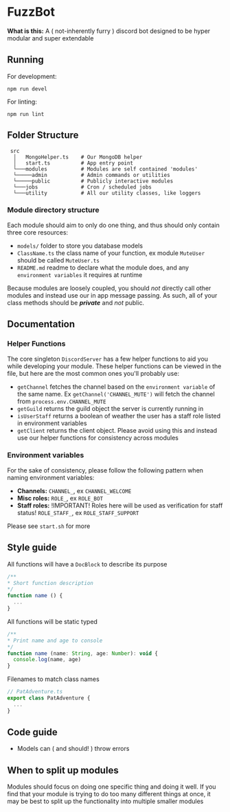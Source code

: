 # FuzzBot

**What is this:**
A ( not-inherently furry ) discord bot designed to be hyper modular and super extendable
  
## Running
For development:
```
npm run devel
```

For linting:
```
npm run lint
```

## Folder Structure
```
 src
  │   MongoHelper.ts    # Our MongoDB helper
  │   start.ts          # App entry point
  └───modules           # Modules are self contained 'modules'
  └─────admin           # Admin commands or utilities
  └─────public          # Publicly interactive modules
  └───jobs              # Cron / scheduled jobs
  └───utility           # All our utility classes, like loggers

```

### Module directory structure
Each module should aim to only do one thing, and thus should only contain three core resources:
* `models/` folder to store you database models
* `ClassName.ts` the class name of your function, ex module `MuteUser` should be called `MuteUser.ts`
* `README.md` readme to declare what the module does, and any `environment variables` it requires at runtime

Because modules are loosely coupled, you should *not* directly call other modules and instead use our in app message passing. As such, all of your class methods should be ***private*** and *not* public.

## Documentation
### Helper Functions
The core singleton `DiscordServer` has a few helper functions to aid you while developing your module. These helper functions can be viewed in the file, but here are the most common ones you'll probably use:
- `getChannel` fetches the channel based on the `environment variable` of the same name. Ex `getChannel('CHANNEL_MUTE')` will fetch the channel from `process.env.CHANNEL_MUTE`
- `getGuild` returns the guild object the server is currently running in
- `isUserStaff` returns a boolean of weather the user has a staff role listed in environment variables
- `getClient` returns the client object. Please avoid using this and instead use our helper functions for consistency across modules

### Environment variables
For the sake of consistency, please follow the following pattern when naming environment variables:

- **Channels:** `CHANNEL_`, ex `CHANNEL_WELCOME`
- **Misc roles:** `ROLE_`, ex `ROLE_BOT`
- **Staff roles:** !IMPORTANT! Roles here will be used as verification for staff status! `ROLE_STAFF_`, ex `ROLE_STAFF_SUPPORT`

Please see `start.sh` for more

## Style guide
All functions will have a `DocBlock` to describe its purpose
```js
/**
* Short function description
*/
function name () {
  ...
}
```

All functions will be static typed
```js
/**
* Print name and age to console
*/
function name (name: String, age: Number): void {
  console.log(name, age)
}
```

Filenames to match class names
```js
// PatAdventure.ts
export class PatAdventure {
  ...
}
```

## Code guide
* Models can ( and should! ) throw errors

## When to split up modules
Modules should focus on doing one specific thing and doing it well. If you find that your module is trying to do too many different things at once, it may be best to split up the functionality into multiple smaller modules
